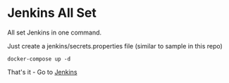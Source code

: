 # Jenkins All Set

All set Jenkins in one command.

Just create a jenkins/secrets.properties file (similar to sample in this repo)

```
docker-compose up -d
```

That's it - Go to [Jenkins](http://localhost:8080)
